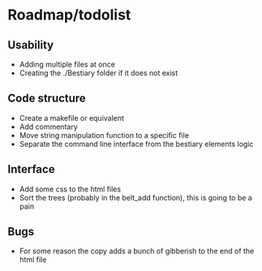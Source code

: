 # Roadmap/todolist

## Usability
 * Adding multiple files at once
 * Creating the ./Bestiary folder if it does not exist

## Code structure
 * Create a makefile or equivalent
 * Add commentary
 * Move string manipulation function to a specific file
 * Separate the command line interface from the bestiary elements logic

## Interface
 * Add some css to the html files
 * Sort the trees (probably in the belt_add function), this is going to be a pain

## Bugs
 * For some reason the copy adds a bunch of gibberish to the end of the html file 
